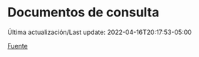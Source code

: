 # Documentos de consulta

Última actualización/Last update: 2022-04-16T20:17:53-05:00

 [Fuente](https://coronavirus.gob.mx/documentos-de-consulta/)
